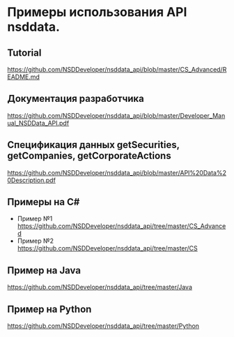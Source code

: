 # Примеры использования API nsddata.


## Tutorial ##
https://github.com/NSDDeveloper/nsddata_api/blob/master/CS_Advanced/README.md


## Документация разработчика ##
https://github.com/NSDDeveloper/nsddata_api/blob/master/Developer_Manual_NSDData_API.pdf

## Спецификация данных getSecurities, getCompanies, getCorporateActions ##
https://github.com/NSDDeveloper/nsddata_api/blob/master/API%20Data%20Description.pdf


## Примеры на C# ##
  * Пример №1 https://github.com/NSDDeveloper/nsddata_api/tree/master/CS_Advanced
  * Пример №2 https://github.com/NSDDeveloper/nsddata_api/tree/master/CS
  
## Пример на Java ##
https://github.com/NSDDeveloper/nsddata_api/tree/master/Java

## Пример на Python ##
https://github.com/NSDDeveloper/nsddata_api/tree/master/Python
